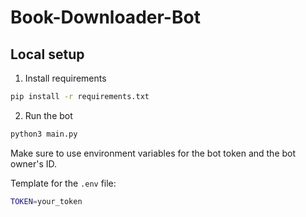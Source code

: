 # Book-Downloader-Bot

## Local setup

1. Install requirements

```bash
pip install -r requirements.txt
```

2. Run the bot

```bash
python3 main.py
```

Make sure to use environment variables for the bot token and the bot owner's ID.

Template for the `.env` file:

```bash
TOKEN=your_token
```
